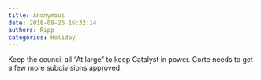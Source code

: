 ```yaml
---
title: Anonymous
date: 2018-09-26 16:32:14
authors: Ripp
categories: Holiday
---
```


 Keep the council all “At large” to keep Catalyst in power.  Corte needs to get a few more subdivisions approved.